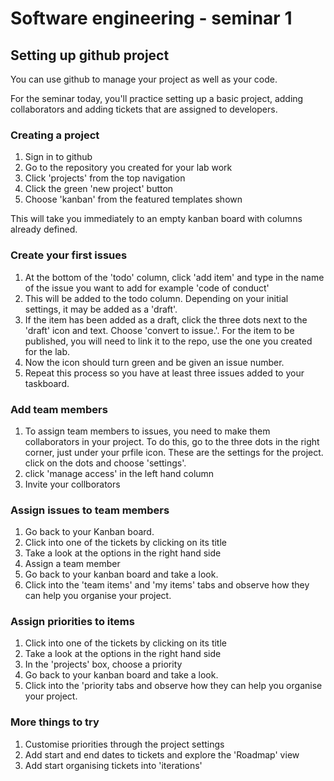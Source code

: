 # Software engineering - seminar 1



## Setting up github project


You can use github to manage your project as well as your code.

For the seminar today, you'll practice setting up a basic project, adding collaborators and adding tickets that are assigned to developers.


### Creating a project

   1. Sign in to github
   2. Go to the repository you created for your lab work
   3. Click 'projects' from the top navigation
   4. Click the green 'new project' button
   5. Choose 'kanban' from the featured templates shown
   

This will take you immediately to an empty kanban board with columns already defined.


### Create your first issues

   1. At the bottom of the 'todo' column, click 'add item' and type in the name of the issue you want to add for example 'code of conduct'
   2. This will be added to the todo column.  Depending on your initial settings, it may be added as a 'draft'.
   3. If the item has been added as a draft, click the three dots next to the 'draft' icon and text.  Choose 'convert to issue.'.  For the item to be published, you will need to link it to the repo, use the one you created for the lab.
   4. Now the icon should turn green and be given an issue number.
   5. Repeat this process so you have at least three issues added to your taskboard.
   

### Add team members

   1. To assign team members to issues, you need to make them collaborators in your project.  To do this, go to the three dots in the right corner, just under your prfile icon.  These are the settings for the project.  click on the dots and choose 'settings'.
   2. click 'manage access' in the left hand column
   3. Invite your collborators


### Assign issues to team members

   1. Go back to your Kanban board.
   2. Click into one of the tickets by clicking on its title
   3. Take a look at the options in the right hand side
   3. Assign a team member
   4. Go back to  your kanban board and take a look.
   5. Click into the 'team items' and 'my items' tabs and observe how they can help you organise your project.
   

### Assign priorities to items

   1. Click into one of the tickets by clicking on its title
   3. Take a look at the options in the right hand side
   3. In the 'projects' box, choose a priority
   4. Go back to  your kanban board and take a look.
   5. Click into the 'priority tabs and observe how they can help you organise your project.
   

### More things to try

   1. Customise priorities through the project settings
   2. Add start and end dates to tickets and explore the 'Roadmap' view
   3. Add start organising tickets into 'iterations'
   
   
